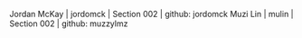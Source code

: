 Jordan McKay | jordomck | Section 002 | github: jordomck
Muzi Lin     | mulin    | Section 002 | github: muzzylmz
